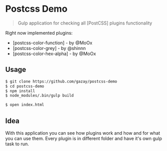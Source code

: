 # Postcss Demo

> Gulp application for checking all [PostCSS] plugins functionality

Right now implemented plugins:

* [postcss-color-function] - by @MoOx
* [postcss-color-grey] - by @shinnn
* [postcss-color-hex-alpha] - by @MoOx

## Usage

```bash
$ git clone https://github.com/gazay/postcss-demo
$ cd postcss-demo
$ npm install
$ node_modules/.bin/gulp build

$ open index.html
```

## Idea

With this application you can see how plugins work and how and for what you can use them.
Every plugin is in different folder and have it's own gulp task to run.
